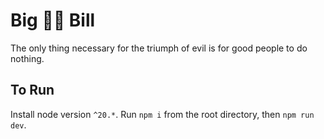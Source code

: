 # Big 🐘💩 Bill

The only thing necessary for the triumph of evil is for good people to do nothing.

## To Run

Install node version `^20.*`.  Run `npm i` from the root directory, then `npm run dev`. 